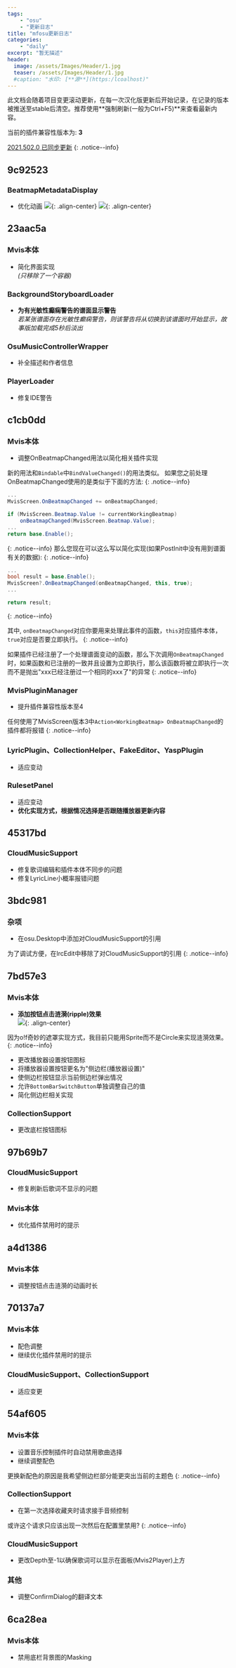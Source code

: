 ```yaml
---
tags:
    - "osu"
    - "更新日志"
title: "mfosu更新日志"
categories:
    - "daily"
excerpt: "暂无描述"
header:
  image: /assets/Images/Header/1.jpg
  teaser: /assets/Images/Header/1.jpg
  #caption: "水印: [**源**](https:/lcoalhost)"
---
```

此文档会随着项目变更滚动更新，在每一次汉化版更新后开始记录，在记录的版本被推送至stable后清空。推荐使用**强制刷新(一般为Ctrl+F5)**来查看最新内容。<br>

当前的插件兼容性版本为: **3**

[2021.502.0 已同步更新](/mfosu_update_log/mfosu_20210502_upd)
{: .notice--info}

## 9c92523
### BeatmapMetadataDisplay
- 优化动画
![ ](/assets/Images/Posts/rolling/gif1.gif){: .align-center}
![ ](/assets/Images/Posts/rolling/gif2.gif){: .align-center}

## 23aac5a
### Mvis本体
- 简化界面实现<br>
*(只移除了一个容器)*

### BackgroundStoryboardLoader
- **为有光敏性癫痫警告的谱面显示警告**<br>
*若某张谱面存在光敏性癫痫警告，则该警告将从切换到该谱面时开始显示，故事版加载完成5秒后淡出*

### OsuMusicControllerWrapper
- 补全描述和作者信息

### PlayerLoader
- 修复IDE警告

## c1cb0dd
### Mvis本体
- 调整OnBeatmapChanged用法以简化相关插件实现

新的用法和`Bindable`中`BindValueChanged()`的用法类似。
如果您之前处理OnBeatmapChanged使用的是类似于下面的方法:
{: .notice--info}
``````C#
...
MvisScreen.OnBeatmapChanged += onBeatmapChanged;

if (MvisScreen.Beatmap.Value != currentWorkingBeatmap)
    onBeatmapChanged(MvisScreen.Beatmap.Value);
...
return base.Enable();
``````
{: .notice--info}
那么您现在可以这么写以简化实现(如果PostInit中没有用到谱面有关的数据):
{: .notice--info}
``````C#
...
bool result = base.Enable();
MvisScreen?.OnBeatmapChanged(onBeatmapChanged, this, true);
...

return result;
``````
{: .notice--info}

其中, `onBeatmapChanged`对应你要用来处理此事件的函数，`this`对应插件本体，`true`对应是否要立即执行。
{: .notice--info}

如果插件已经注册了一个处理谱面变动的函数，那么下次调用`OnBeatmapChanged`时，如果函数和已注册的一致并且设置为立即执行，那么该函数将被立即执行一次而不是抛出"xxx已经注册过一个相同的xxx了"的异常
{: .notice--info}

### MvisPluginManager
- 提升插件兼容性版本至4

任何使用了MvisScreen版本3中`Action<WorkingBeatmap> OnBeatmapChanged`的插件都将报错
{: .notice--info}

### LyricPlugin、CollectionHelper、FakeEditor、YaspPlugin
- 适应变动

### RulesetPanel
- 适应变动
- **优化实现方式，根据情况选择是否跟随播放器更新内容**

## 45317bd
### CloudMusicSupport
- 修复歌词编辑和插件本体不同步的问题
- 修复LyricLine小概率报错问题

## 3bdc981
### 杂项
- 在osu.Desktop中添加对CloudMusicSupport的引用

为了调试方便，在lrcEdit中移除了对CloudMusicSupport的引用
{: .notice--info}

## 7bd57e3
### Mvis本体
- **添加按钮点击涟漪(ripple)效果**<br>
![ ](/assets/Images/Posts/rolling/gif3.gif){: .align-center}

因为o!f奇妙的遮罩实现方式，我目前只能用Sprite而不是Circle来实现涟漪效果。
{: .notice--info}

- 更改播放器设置按钮图标
- 将播放器设置按钮更名为"侧边栏(播放器设置)"
- 使侧边栏按钮显示当前侧边栏弹出情况
- 允许`BottomBarSwitchButton`单独调整自己的值
- 简化侧边栏相关实现

### CollectionSupport
- 更改底栏按钮图标

## 97b69b7
### CloudMusicSupport
- 修复刷新后歌词不显示的问题

### Mvis本体
- 优化插件禁用时的提示

## a4d1386
### Mvis本体
- 调整按钮点击涟漪的动画时长

## 70137a7
### Mvis本体
- 配色调整
- 继续优化插件禁用时的提示

### CloudMusicSupport、CollectionSupport
- 适应变更

## 54af605
### Mvis本体
- 设置音乐控制插件时自动禁用歌曲选择
- 继续调整配色

更换新配色的原因是我希望侧边栏部分能更突出当前的主题色
{: .notice--info}

### CollectionSupport
- 在第一次选择收藏夹时请求接手音频控制

或许这个请求只应该出现一次然后在配置里禁用?
{: .notice--info}

### CloudMusicSupport
- 更改Depth至-1以确保歌词可以显示在面板(Mvis2Player)上方

### 其他
- 调整ConfirmDialog的翻译文本

## 6ca28ea
### Mvis本体
- 禁用底栏背景图的Masking